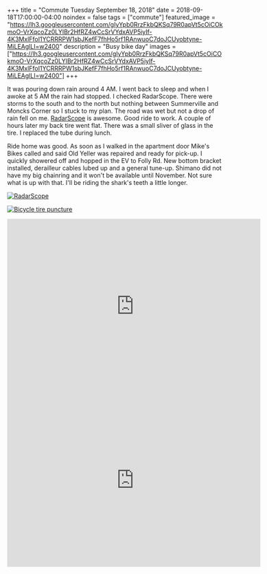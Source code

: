 +++
title =  "Commute Tuesday September 18, 2018"
date = 2018-09-18T17:00:00-04:00
noindex = false
tags = ["commute"]
featured_image = "https://lh3.googleusercontent.com/gIyYpb0RrzFkbQKSq79R0apVt5cOiCOkmoO-VrXqcoZz0LYIBr2HfRZ4wCcSrVYdxAVP5iyIf-4K3MxlFfoI1YCRRRPW1sbJKefF7fhHo5rf1RAnwuoC7doJCUyobtyne-MiLEAglLI=w2400"
description = "Busy bike day"
images = ["https://lh3.googleusercontent.com/gIyYpb0RrzFkbQKSq79R0apVt5cOiCOkmoO-VrXqcoZz0LYIBr2HfRZ4wCcSrVYdxAVP5iyIf-4K3MxlFfoI1YCRRRPW1sbJKefF7fhHo5rf1RAnwuoC7doJCUyobtyne-MiLEAglLI=w2400"]
+++

It was pouring down rain around 4 AM. I went back to sleep and when I awoke at 5 AM the rain had stopped. I checked RadarScope. There were storms to the south and to the north but nothing between Summerville and Moncks Corner so I stuck to my plan. The road was wet but not a drop of rain fell on me. [RadarScope](https://play.google.com/store/apps/details?id=com.basevelocity.radarscope) is awesome. Good ride to work. A couple of hours later my back tire went flat. There was a small sliver of glass in the tire. I replaced the tube during lunch.

Ride home was good. As soon as I walked in the apartment door Mike's Bikes called and said Old Yeller was repaired and ready for pick-up. I quickly showered off and hopped in the EV to Folly Rd. New bottom bracket installed, derailleur cables lubed up and a general tune-up. Shimano did not have my big chainring and it won't be available until November. Not sure what is up with that. I'll be riding the shark's teeth a little longer.

[![RadarScope](https://lh3.googleusercontent.com/6gjre_XLUbKCYkhcbFZihj7eTv1mdeIns3VLZ_WTuzpCiREybTEsw-355nPpf3uuf8huThTevQGYStXy4_RReZPKh43U05CTFR--qxeb3xOpCQoM1Y6OuEqgXC_Wutpof8aGSS6j8bY=w2400)](https://lh3.googleusercontent.com/6gjre_XLUbKCYkhcbFZihj7eTv1mdeIns3VLZ_WTuzpCiREybTEsw-355nPpf3uuf8huThTevQGYStXy4_RReZPKh43U05CTFR--qxeb3xOpCQoM1Y6OuEqgXC_Wutpof8aGSS6j8bY=w2400)

[![Bicycle tire puncture](https://lh3.googleusercontent.com/hy96sg1ME4W2qi1rA443YWWIteJQArBNT1Fw3C_WJPaE5mNvg_IiMQ4gx4D54YSY5yXIAzGwf09_fGtBSD9IA9HKDCXxYQ7dk0L79idxAHGY0uqvKDkQYMTXb0GFWSec1lJf-wT-naM=w2400)](https://lh3.googleusercontent.com/hy96sg1ME4W2qi1rA443YWWIteJQArBNT1Fw3C_WJPaE5mNvg_IiMQ4gx4D54YSY5yXIAzGwf09_fGtBSD9IA9HKDCXxYQ7dk0L79idxAHGY0uqvKDkQYMTXb0GFWSec1lJf-wT-naM=w2400)


<iframe height='405' width='590' frameborder='0' allowtransparency='true' scrolling='no' src='https://www.strava.com/activities/1849415760/embed/da662d939860b32e127c421fb7f0edf28c746948'></iframe>

<iframe height='405' width='590' frameborder='0' allowtransparency='true' scrolling='no' src='https://www.strava.com/activities/1850783671/embed/a91207f139602f1f2e962e9a3fee9269716a9fbb'></iframe>
